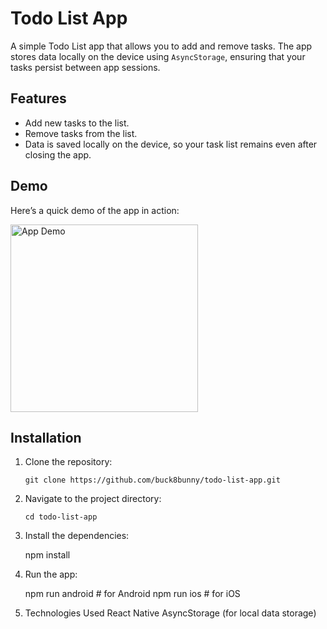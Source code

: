 # Todo List App

A simple Todo List app that allows you to add and remove tasks. The app stores data locally on the device using `AsyncStorage`, ensuring that your tasks persist between app sessions.

## Features

- Add new tasks to the list.
- Remove tasks from the list.
- Data is saved locally on the device, so your task list remains even after closing the app.

## Demo

Here’s a quick demo of the app in action:

<img src="demo.gif" alt="App Demo" width="300" />

## Installation

1. Clone the repository:

   ```
   git clone https://github.com/buck8bunny/todo-list-app.git
   ```

2. Navigate to the project directory:

   ```cd todo-list-app```

3. Install the dependencies:

   npm install

4. Run the app:
   
   npm run android  # for Android
   npm run ios      # for iOS

5. Technologies Used
   React Native
   AsyncStorage (for local data storage)

